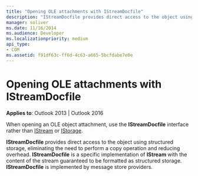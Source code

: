 ```yaml
---
title: "Opening OLE attachments with IStreamDocfile"
description: "IStreamDocfile provides direct access to the object using structured storage, eliminating the need to perform a copy operation and reducing overhead."
manager: soliver
ms.date: 11/16/2014
ms.audience: Developer
ms.localizationpriority: medium
api_type:
- COM
ms.assetid: f91df63c-ff6d-4c63-a665-5bcfdabe7e0e
---
```


# Opening OLE attachments with IStreamDocfile

**Applies to**: Outlook 2013 | Outlook 2016 
  
When opening an OLE object attachment, use the **IStreamDocfile** interface rather than [IStream](https://msdn.microsoft.com/library/windows/desktop/aa380034%28v=vs.85%29.aspx) or [IStorage](https://msdn.microsoft.com/library/windows/desktop/aa380015%28v=vs.85%29.aspx). 

**IStreamDocfile** provides direct access to the object using structured storage, eliminating the need to perform a copy operation and reducing overhead. **IStreamDocfile** is a specific implementation of **IStream** with the content of the stream guaranteed to be formatted as structured storage. **IStreamDocfile** is implemented by message store providers. 
  

